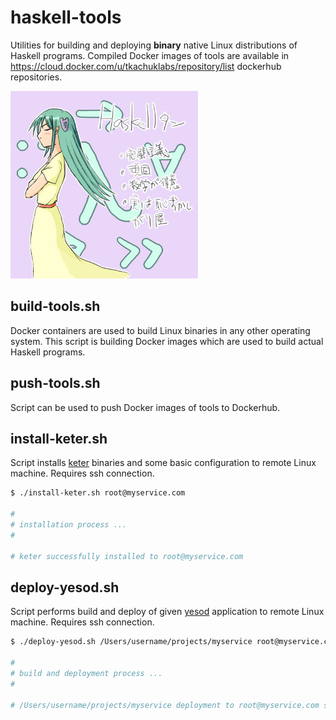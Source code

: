 # haskell-tools
Utilities for building and deploying **binary** native Linux distributions of Haskell programs. Compiled Docker images of tools are available in https://cloud.docker.com/u/tkachuklabs/repository/list dockerhub repositories.

<img src="private/logo.jpg" width="300"/>

## build-tools.sh
Docker containers are used to build Linux binaries in any other operating system.
This script is building Docker images which are used to build actual Haskell programs.
## push-tools.sh
Script can be used to push Docker images of tools to Dockerhub.
## install-keter.sh
Script installs [keter](https://github.com/snoyberg/keter) binaries and some basic configuration to remote Linux machine. Requires ssh connection.
```bash
$ ./install-keter.sh root@myservice.com

#
# installation process ...
#

# keter successfully installed to root@myservice.com
```
## deploy-yesod.sh
Script performs build and deploy of given [yesod](https://www.yesodweb.com/) application to remote Linux machine. Requires ssh connection.
```bash
$ ./deploy-yesod.sh /Users/username/projects/myservice root@myservice.com

#
# build and deployment process ...
#

# /Users/username/projects/myservice deployment to root@myservice.com succeeded
```
